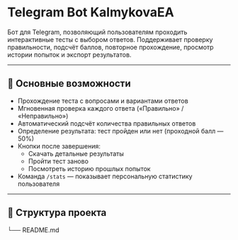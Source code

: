# Telegram Bot KalmykovaEA

Бот для Telegram, позволяющий пользователям проходить интерактивные тесты с выбором ответов. Поддерживает проверку правильности, подсчёт баллов, повторное прохождение, просмотр истории попыток и экспорт результатов.

---

## 📌 Основные возможности

- Прохождение теста с вопросами и вариантами ответов
- Мгновенная проверка каждого ответа («Правильно» / «Неправильно»)
- Автоматический подсчёт количества правильных ответов
- Определение результата: тест пройден или нет (проходной балл — 50%)
- Кнопки после завершения:
  - Скачать детальные результаты
  - Пройти тест заново
  - Посмотреть историю прошлых попыток
- Команда `/stats` — показывает персональную статистику пользователя

---

## 📁 Структура проекта
└── README.md
